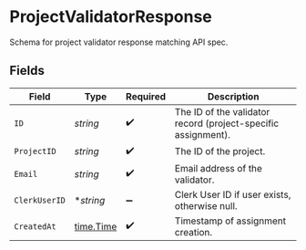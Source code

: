 # ProjectValidatorResponse

Schema for project validator response matching API spec.


## Fields

| Field                                                         | Type                                                          | Required                                                      | Description                                                   |
| ------------------------------------------------------------- | ------------------------------------------------------------- | ------------------------------------------------------------- | ------------------------------------------------------------- |
| `ID`                                                          | *string*                                                      | :heavy_check_mark:                                            | The ID of the validator record (project-specific assignment). |
| `ProjectID`                                                   | *string*                                                      | :heavy_check_mark:                                            | The ID of the project.                                        |
| `Email`                                                       | *string*                                                      | :heavy_check_mark:                                            | Email address of the validator.                               |
| `ClerkUserID`                                                 | **string*                                                     | :heavy_minus_sign:                                            | Clerk User ID if user exists, otherwise null.                 |
| `CreatedAt`                                                   | [time.Time](https://pkg.go.dev/time#Time)                     | :heavy_check_mark:                                            | Timestamp of assignment creation.                             |